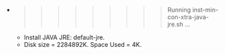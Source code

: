 * >>>>>>>>> Running inst-min-con-xtra-java-jre.sh ...
  * Install JAVA JRE: default-jre.
  * Disk size = 2284892K. Space Used = 4K.
